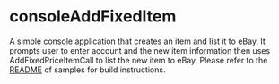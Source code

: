 # consoleAddFixedItem

A simple console application that creates an item and list it to eBay. It prompts user to enter account and the new item information then uses
AddFixedPriceItemCall to list the new item to eBay. Please refer to the [README](../README.md) of samples for build instructions.